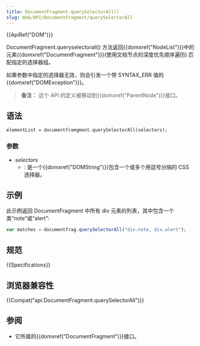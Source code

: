 ```yaml
---
title: DocumentFragment.querySelectorAll()
slug: Web/API/DocumentFragment/querySelectorAll
---
```


{{ApiRef("DOM")}}

DocumentFragment.queryselectorall() 方法返回{{domxref("NodeList")}}中的元素{{domxref("DocumentFragment")}}(使用文档节点的深度优先顺序遍历) 匹配指定的选择器组。

如果参数中指定的选择器无效，则会引发一个带 SYNTAX_ERR 值的{{domxref("DOMException")}}。

> **备注：** 这个 API 的定义被移动到{{domxref("ParentNode")}}接口。

## 语法

```
elementList = documentframgment.querySelectorAll(selectors);
```

### 参数

- _selectors_
  - : 是一个{{domxref("DOMString")}}包含一个或多个用逗号分隔的 CSS 选择器。

## 示例

此示例返回 DocumentFragment 中所有 div 元素的列表，其中包含一个类“note”或“alert”:

```js
var matches = documentfrag.querySelectorAll("div.note, div.alert");
```

## 规范

{{Specifications}}

## 浏览器兼容性

{{Compat("api.DocumentFragment.querySelectorAll")}}

## 参阅

- 它所属的{{domxref("DocumentFragment")}}接口。
